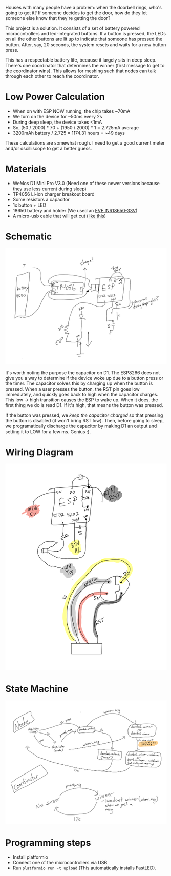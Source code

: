 Houses with many people have a problem: when the doorbell rings, who's going to get it? If someone decides to get the door, how do they let someone else know that they're getting the door?

This project is a solution. It consists of a set of battery powered microcontrollers and led-integrated buttons. If a button is pressed, the LEDs on all the other buttons are lit up to indicate that someone has pressed the button. After, say, 20 seconds, the system resets and waits for a new button press.

This has a respectable battery life, because it largely sits in deep sleep. There's one coordinator that determines the winner (first message to get to the coordinator wins). This allows for meshing such that nodes can talk through each other to reach the coordinator.

# Low Power Calculation
- When on with ESP NOW running, the chip takes ~70mA
- We turn on the device for ~50ms every 2s
- During deep sleep, the device takes <1mA
- So, (50 / 2000) * 70 + (1950 / 2000) * 1 = 2.725mA average
- 3200mAh battery / 2.725 = 1174.31 hours = ~49 days

These calculations are somewhat rough. I need to get a good current meter and/or oscilliscope to get a better guess.

# Materials
- WeMos D1 Mini Pro V3.0 (Need one of these newer versions because they use less current during sleep)
- TP4056 Li-ion charger breakout board
- Some resistors a capacitor
- 1x button + LED
- 18650 battery and holder (We used an [EVE INR18650-33V](https://www.18650batterystore.com/products/eve-18650-33v))
- A micro-usb cable that will get cut ([like this](https://www.amazon.com/gp/product/B0BZ8XWL18/ref=ppx_yo_dt_b_search_asin_title?ie=UTF8&psc=1))

# Schematic
![Schematic](assets/schematic.png)

It's worth noting the purpose the capacitor on D1. The ESP8266 does not give you a way to determine if the device woke up due to a button press or the timer. The capacitor solves this by charging up when the button is pressed. When a user presses the button, the RST pin goes low immediately, and quickly goes back to high when the capacitor charges. This low -> high transition causes the ESP to wake up. When it does, the first thing we do is read D1. If it's high, that means the button was pressed.

If the button was pressed, we *keep the capacitor charged* so that pressing the button is disabled (it won't bring RST low). Then, before going to sleep, we programatically discharge the capacitor by making D1 an output and setting it to LOW for a few ms. Genius :).

# Wiring Diagram
![Wiring Diagram](assets/wiring_diagram.png)

# State Machine
![State Machine](assets/state_machine.png)

# Programming steps

- Install platformio
- Connect one of the microcontrollers via USB
- Run `platformio run -t upload` (This automatically installs FastLED).
